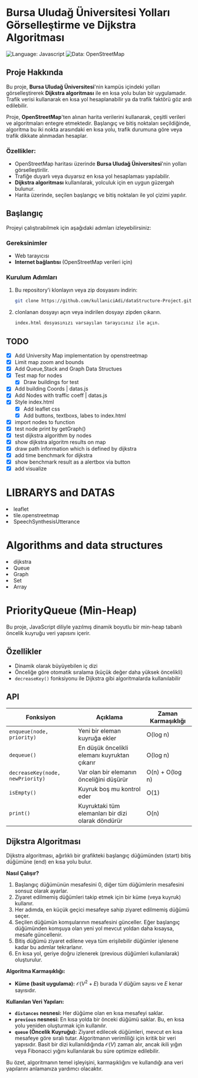 # Bursa Uludağ Üniversitesi Yolları Görselleştirme ve Dijkstra Algoritması

![Language: Javascript](https://img.shields.io/badge/Language-Javascript-yellow.svg)
![Data: OpenStreetMap](https://img.shields.io/badge/Data-OpenStreetMap-blue.svg)

## Proje Hakkında

Bu proje, **Bursa Uludağ Üniversitesi**'nin kampüs içindeki yolları görselleştirerek **Dijkstra algoritması** ile en kısa yolu bulan bir uygulamadır. Trafik verisi kullanarak en kısa yol hesaplanabilir ya da trafik faktörü göz ardı edilebilir. 

Proje, **OpenStreetMap**'ten alınan harita verilerini kullanarak, çeşitli verileri ve algoritmaları entegre etmektedir. Başlangıç ve bitiş noktaları seçildiğinde, algoritma bu iki nokta arasındaki en kısa yolu, trafik durumuna göre veya trafik dikkate alınmadan hesaplar.

### Özellikler:
- OpenStreetMap haritası üzerinde **Bursa Uludağ Üniversitesi**'nin yolları görselleştirilir.
- Trafiğe duyarlı veya duyarsız en kısa yol hesaplaması yapılabilir.
- **Dijkstra algoritması** kullanılarak, yolculuk için en uygun güzergah bulunur.
- Harita üzerinde, seçilen başlangıç ve bitiş noktaları ile yol çizimi yapılır.

## Başlangıç

Projeyi çalıştırabilmek için aşağıdaki adımları izleyebilirsiniz:

### Gereksinimler
- Web tarayıcısı
- **Internet bağlantısı** (OpenStreetMap verileri için)

### Kurulum Adımları
1. Bu repository'i klonlayın veya zip dosyasını indirin:
   ```bash
   git clone https://github.com/kullaniciAdi/dataStructure-Project.git
   ```
1. clonlanan dosyayı açın veya indirilen dosyayı zipden çıkarın.
   ```bash
   index.html dosyasınızı varsayılan tarayıcınız ile açın.
   ```

## TODO

- [x] Add University Map implementation by openstreetmap
- [x] Limit map zoom and bounds
- [x] Add Queue,Stack and Graph Data Structues
- [x] Test map for nodes
  - [x] Draw buildings for test
- [x] Add building Coords | datas.js
- [x] Add Nodes with traffic coeff | datas.js
- [x] Style index.html 
  - [x] Add leaflet css 
  - [x] Add buttons, textboxs, labes to index.html
- [x] import nodes to function
- [x] test node print by getGraph()
- [x] test dijkstra algorithm by nodes
- [x] show dijkstra algoritm results on map
- [x] draw path information which is defined by dijkstra
- [x] add time benchmark for dijkstra
- [x] show benchmark result as a alertbox via button
- [x] add visualize 

# LIBRARYS and DATAS
<li>leaflet</li>
<li>tile.openstreetmap</li>
<li>SpeechSynthesisUtterance</li>

# Algorithms and data structures
<li>dijkstra</li>
<li>Queue</li>
<li>Graph</li>
<li>Set</li>
<li>Array</li>


# PriorityQueue (Min-Heap)

Bu proje, JavaScript diliyle yazılmış dinamik boyutlu bir min-heap tabanlı öncelik kuyruğu veri yapısını içerir.

## Özellikler

- Dinamik olarak büyüyebilen iç dizi
- Önceliğe göre otomatik sıralama (küçük değer daha yüksek öncelikli)
- `decreaseKey()` fonksiyonu ile Dijkstra gibi algoritmalarda kullanılabilir

## API

| Fonksiyon       | Açıklama                                                        | Zaman Karmaşıklığı |
|----------------|------------------------------------------------------------------|---------------------|
| `enqueue(node, priority)` | Yeni bir eleman kuyruğa ekler                                  | O(log n)            |
| `dequeue()`     | En düşük öncelikli elemanı kuyruktan çıkarır                    | O(log n)            |
| `decreaseKey(node, newPriority)` | Var olan bir elemanın önceliğini düşürür               | O(n) + O(log n)     |
| `isEmpty()`     | Kuyruk boş mu kontrol eder                                      | O(1)                |
| `print()`       | Kuyruktaki tüm elemanları bir dizi olarak döndürür              | O(n)                |




## Dijkstra Algoritması

Dijkstra algoritması, ağırlıklı bir grafikteki başlangıç düğümünden (start) bitiş düğümüne (end) en kısa yolu bulur.

**Nasıl Çalışır?**

1.  Başlangıç düğümünün mesafesini 0, diğer tüm düğümlerin mesafesini sonsuz olarak ayarlar.
2.  Ziyaret edilmemiş düğümleri takip etmek için bir küme (veya kuyruk) kullanır.
3.  Her adımda, en küçük geçici mesafeye sahip ziyaret edilmemiş düğümü seçer.
4.  Seçilen düğümün komşularının mesafesini günceller. Eğer başlangıç düğümünden komşuya olan yeni yol mevcut yoldan daha kısaysa, mesafe güncellenir.
5.  Bitiş düğümü ziyaret edilene veya tüm erişilebilir düğümler işlenene kadar bu adımlar tekrarlanır.
6.  En kısa yol, geriye doğru izlenerek (previous düğümleri kullanılarak) oluşturulur.

**Algoritma Karmaşıklığı:**


* **Küme (basit uygulama):** $\mathcal{O}(V^2 + E)$ burada $V$ düğüm sayısı ve $E$ kenar sayısıdır.

**Kullanılan Veri Yapıları:**

* **`distances` nesnesi:** Her düğüme olan en kısa mesafeyi saklar.
* **`previous` nesnesi:** En kısa yolda bir önceki düğümü saklar. Bu, en kısa yolu yeniden oluşturmak için kullanılır.
* **`queue` (Öncelik Kuyruğu):** Ziyaret edilecek düğümleri, mevcut en kısa mesafeye göre sıralı tutar. Algoritmanın verimliliği için kritik bir veri yapısıdır. Basit bir dizi kullanıldığında $\mathcal{O}(V)$ zaman alır, ancak ikili yığın veya Fibonacci yığını kullanılarak bu süre optimize edilebilir.

Bu özet, algoritmanın temel işleyişini, karmaşıklığını ve kullandığı ana veri yapılarını anlamanıza yardımcı olacaktır.


